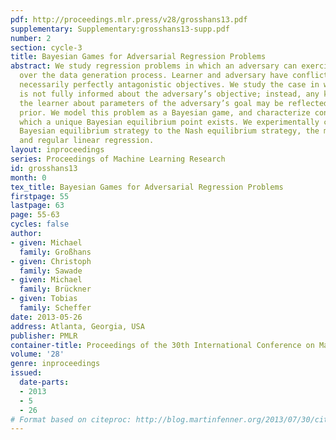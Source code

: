 ```yaml
---
pdf: http://proceedings.mlr.press/v28/grosshans13.pdf
supplementary: Supplementary:grosshans13-supp.pdf
number: 2
section: cycle-3
title: Bayesian Games for Adversarial Regression Problems
abstract: We study regression problems in which an adversary can exercise some control
  over the data generation process. Learner and adversary have conflicting but not
  necessarily perfectly antagonistic objectives. We study the case in which the learner
  is not fully informed about the adversary’s objective; instead, any knowledge of
  the learner about parameters of the adversary’s goal may be reflected in a Bayesian
  prior. We model this problem as a Bayesian game, and characterize conditions under
  which a unique Bayesian equilibrium point exists. We experimentally compare the
  Bayesian equilibrium strategy to the Nash equilibrium strategy, the minimax strategy,
  and regular linear regression.
layout: inproceedings
series: Proceedings of Machine Learning Research
id: grosshans13
month: 0
tex_title: Bayesian Games for Adversarial Regression Problems
firstpage: 55
lastpage: 63
page: 55-63
cycles: false
author:
- given: Michael
  family: Großhans
- given: Christoph
  family: Sawade
- given: Michael
  family: Brückner
- given: Tobias
  family: Scheffer
date: 2013-05-26
address: Atlanta, Georgia, USA
publisher: PMLR
container-title: Proceedings of the 30th International Conference on Machine Learning
volume: '28'
genre: inproceedings
issued:
  date-parts:
  - 2013
  - 5
  - 26
# Format based on citeproc: http://blog.martinfenner.org/2013/07/30/citeproc-yaml-for-bibliographies/
---
```

